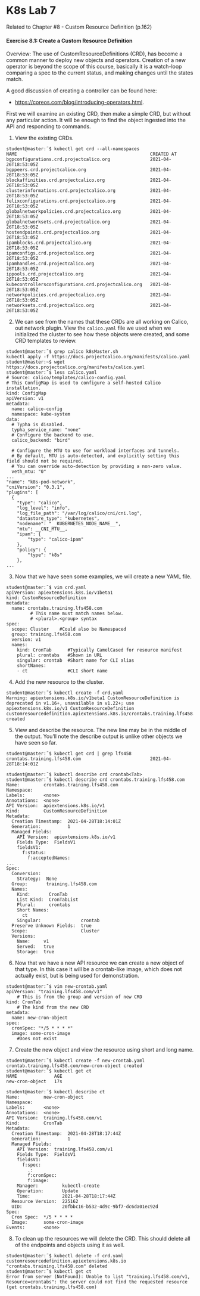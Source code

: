 # K8s Lab 7
Related to Chapter #8 - Custom Resource Definition (p.162)


#### Exercise 8.1: Create a Custom Resource Definition
Overview: The use of CustomResourceDefinitions (CRD), has become a common manner to deploy new objects and operators.
Creation of a new operator is beyond the scope of this course, basically it is a watch-loop comparing a spec to the current status, and making changes until the states match.

A good discussion of creating a controller can be found here:
- https://coreos.com/blog/introducing-operators.html.

First we will examine an existing CRD, then make a simple CRD, but without any particular action. It will be enough to find the
object ingested into the API and responding to commands.

1. View the existing CRDs.
```
student@master:˜$ kubectl get crd --all-namespaces
NAME                                                  CREATED AT
bgpconfigurations.crd.projectcalico.org               2021-04-26T18:53:05Z
bgppeers.crd.projectcalico.org                        2021-04-26T18:53:05Z
blockaffinities.crd.projectcalico.org                 2021-04-26T18:53:05Z
clusterinformations.crd.projectcalico.org             2021-04-26T18:53:05Z
felixconfigurations.crd.projectcalico.org             2021-04-26T18:53:05Z
globalnetworkpolicies.crd.projectcalico.org           2021-04-26T18:53:05Z
globalnetworksets.crd.projectcalico.org               2021-04-26T18:53:05Z
hostendpoints.crd.projectcalico.org                   2021-04-26T18:53:05Z
ipamblocks.crd.projectcalico.org                      2021-04-26T18:53:05Z
ipamconfigs.crd.projectcalico.org                     2021-04-26T18:53:05Z
ipamhandles.crd.projectcalico.org                     2021-04-26T18:53:05Z
ippools.crd.projectcalico.org                         2021-04-26T18:53:05Z
kubecontrollersconfigurations.crd.projectcalico.org   2021-04-26T18:53:05Z
networkpolicies.crd.projectcalico.org                 2021-04-26T18:53:05Z
networksets.crd.projectcalico.org                     2021-04-26T18:53:05Z
```

2. We can see from the names that these CRDs are all working on Calico, out network plugin. View the `calico.yaml` file
we used when we initialized the cluster to see how these objects were created, and some CRD templates to review.
```
student@master:˜$ grep calico k8sMaster.sh
kubectl apply -f https://docs.projectcalico.org/manifests/calico.yaml
student@master:~$ wget https://docs.projectcalico.org/manifests/calico.yaml
student@master:˜$ less calico.yaml
# Source: calico/templates/calico-config.yaml
# This ConfigMap is used to configure a self-hosted Calico installation.
kind: ConfigMap
apiVersion: v1
metadata:
  name: calico-config
  namespace: kube-system
data:
  # Typha is disabled.
  typha_service_name: "none"
  # Configure the backend to use.
  calico_backend: "bird"

  # Configure the MTU to use for workload interfaces and tunnels.
  # By default, MTU is auto-detected, and explicitly setting this field should not be required.
  # You can override auto-detection by providing a non-zero value.
  veth_mtu: "0"
...
"name": "k8s-pod-network",
"cniVersion": "0.3.1",
"plugins": [
  {
    "type": "calico",
    "log_level": "info",
    "log_file_path": "/var/log/calico/cni/cni.log",
    "datastore_type": "kubernetes",
    "nodename": "__KUBERNETES_NODE_NAME__",
    "mtu": __CNI_MTU__,
    "ipam": {
        "type": "calico-ipam"
    },
    "policy": {
        "type": "k8s"
    },
...
```

3. Now that we have seen some examples, we will create a new YAML file.

```
student@master:˜$ vim crd.yaml
apiVersion: apiextensions.k8s.io/v1beta1
kind: CustomResourceDefinition
metadata:
  name: crontabs.training.lfs458.com
         # This name must match names below.
         # <plural>.<group> syntax
spec:
  scope: Cluster    #Could also be Namespaced
  group: training.lfs458.com
  version: v1
  names:
    kind: CronTab      #Typically CamelCased for resource manifest
    plural: crontabs   #Shown in URL
    singular: crontab  #Short name for CLI alias
    shortNames:
    - ct               #CLI short name
```

4. Add the new resource to the cluster.
```
student@master:˜$ kubectl create -f crd.yaml
Warning: apiextensions.k8s.io/v1beta1 CustomResourceDefinition is deprecated in v1.16+, unavailable in v1.22+; use apiextensions.k8s.io/v1 CustomResourceDefinition
customresourcedefinition.apiextensions.k8s.io/crontabs.training.lfs458.com created
```

5. View and describe the resource. The new line may be in the middle of the output. You’ll note the describe output is
unlike other objects we have seen so far.
```
student@master:˜$ kubectl get crd | grep lfs458
crontabs.training.lfs458.com                          2021-04-28T18:14:01Z
```

```
student@master:˜$ kubectl describe crd crontab<Tab>
student@master:˜$ kubectl describe crd crontabs.training.lfs458.com
Name:         crontabs.training.lfs458.com
Namespace:
Labels:       <none>
Annotations:  <none>
API Version:  apiextensions.k8s.io/v1
Kind:         CustomResourceDefinition
Metadata:
  Creation Timestamp:  2021-04-28T18:14:01Z
  Generation:          1
  Managed Fields:
    API Version:  apiextensions.k8s.io/v1
    Fields Type:  FieldsV1
    fieldsV1:
      f:status:
        f:acceptedNames:
...
Spec:
  Conversion:
    Strategy:  None
  Group:       training.lfs458.com
  Names:
    Kind:       CronTab
    List Kind:  CronTabList
    Plural:     crontabs
    Short Names:
      ct
    Singular:               crontab
  Preserve Unknown Fields:  true
  Scope:                    Cluster
  Versions:
    Name:     v1
    Served:   true
    Storage:  true
```


6. Now that we have a new API resource we can create a new object of that type. In this case it will be a crontab-like
image, which does not actually exist, but is being used for demonstration.
```
student@master:˜$ vim new-crontab.yaml
apiVersion: "training.lfs458.com/v1"
    # This is from the group and version of new CRD
kind: CronTab
    # The kind from the new CRD
metadata:
  name: new-cron-object
spec:
  cronSpec: "*/5 * * * *"
  image: some-cron-image
    #Does not exist
```

7. Create the new object and view the resource using short and long name.
```
student@master:˜$ kubectl create -f new-crontab.yaml
crontab.training.lfs458.com/new-cron-object created
student@master:˜$ kubectl get ct
NAME              AGE
new-cron-object   17s
```

```
student@master:˜$ kubectl describe ct
Name:         new-cron-object
Namespace:
Labels:       <none>
Annotations:  <none>
API Version:  training.lfs458.com/v1
Kind:         CronTab
Metadata:
  Creation Timestamp:  2021-04-28T18:17:44Z
  Generation:          1
  Managed Fields:
    API Version:  training.lfs458.com/v1
    Fields Type:  FieldsV1
    fieldsV1:
      f:spec:
        .:
        f:cronSpec:
        f:image:
    Manager:         kubectl-create
    Operation:       Update
    Time:            2021-04-28T18:17:44Z
  Resource Version:  225162
  UID:               20fbbc16-b532-4d9c-9bf7-dc6da01ec92d
Spec:
  Cron Spec:  */5 * * * *
  Image:      some-cron-image
Events:       <none>
```

8. To clean up the resources we will delete the CRD. This should delete all of the endpoints and objects using it as well.
```
student@master:˜$ kubectl delete -f crd.yaml
customresourcedefinition.apiextensions.k8s.io
"crontabs.training.lfs458.com" deleted
student@master:˜$ kubectl get ct
Error from server (NotFound): Unable to list "training.lfs458.com/v1, Resource=crontabs": the server could not find the requested resource (get crontabs.training.lfs458.com)
```
